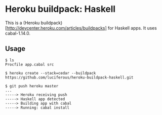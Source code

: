 # Heroku buildpack: Haskell

This is a (Heroku buildpack)[http://devcenter.heroku.com/articles/buildpacks]
for Haskell apps. It uses cabal-1.14.0.

## Usage

    $ ls
    Procfile app.cabal src

    $ heroku create --stack=cedar --buildpack https://github.com/luciferous/heroku-buildpack-haskell.git

    $ git push heroku master
    ...
    -----> Heroku receiving push
    -----> Haskell app detected
    -----> Building app with cabal
    -----> Running: cabal install

